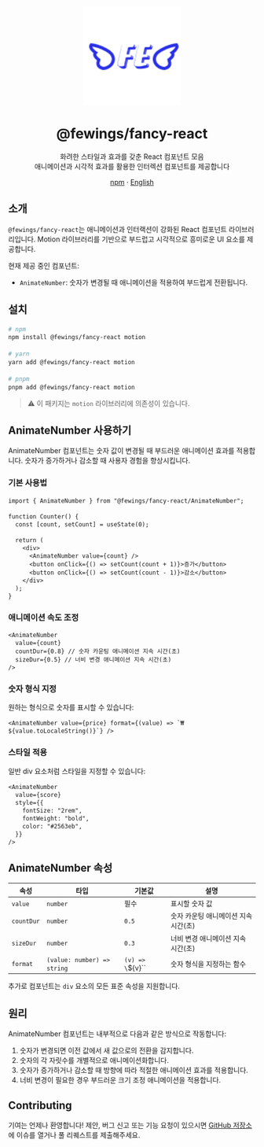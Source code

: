 <p align="center">
    <a href="https://github.com/livemehere/fewings">
        <img src="https://github.com/livemehere/fewings/blob/master/img/logo.png?raw=true" alt="logo" width="200" />
    </a>
    <h1 align="center">@fewings/fancy-react</h1>      
    <p align="center">
    화려한 스타일과 효과를 갖춘 React 컴포넌트 모음
    <br/>
    애니메이션과 시각적 효과를 활용한 인터렉션 컴포넌트를 제공합니다
    </p>
    <p align="center">
        <a href="https://www.npmjs.com/package/@fewings/fancy-react">npm</a>
        &middot;
        <a href="https://github.com/livemehere/fewings/blob/master/packages/fancy-react/README.md">English</a>
    </p>
</>

## 소개

`@fewings/fancy-react`는 애니메이션과 인터랙션이 강화된 React 컴포넌트 라이브러리입니다. Motion 라이브러리를 기반으로 부드럽고 시각적으로 흥미로운 UI 요소를 제공합니다.

현재 제공 중인 컴포넌트:

- `AnimateNumber`: 숫자가 변경될 때 애니메이션을 적용하여 부드럽게 전환됩니다.

## 설치

```bash
# npm
npm install @fewings/fancy-react motion

# yarn
yarn add @fewings/fancy-react motion

# pnpm
pnpm add @fewings/fancy-react motion
```

> ⚠️ 이 패키지는 `motion` 라이브러리에 의존성이 있습니다.

## AnimateNumber 사용하기

AnimateNumber 컴포넌트는 숫자 값이 변경될 때 부드러운 애니메이션 효과를 적용합니다. 숫자가 증가하거나 감소할 때 사용자 경험을 향상시킵니다.

### 기본 사용법

```tsx
import { AnimateNumber } from "@fewings/fancy-react/AnimateNumber";

function Counter() {
  const [count, setCount] = useState(0);

  return (
    <div>
      <AnimateNumber value={count} />
      <button onClick={() => setCount(count + 1)}>증가</button>
      <button onClick={() => setCount(count - 1)}>감소</button>
    </div>
  );
}
```

### 애니메이션 속도 조정

```tsx
<AnimateNumber
  value={count}
  countDur={0.8} // 숫자 카운팅 애니메이션 지속 시간(초)
  sizeDur={0.5} // 너비 변경 애니메이션 지속 시간(초)
/>
```

### 숫자 형식 지정

원하는 형식으로 숫자를 표시할 수 있습니다:

```tsx
<AnimateNumber value={price} format={(value) => `₩${value.toLocaleString()}`} />
```

### 스타일 적용

일반 div 요소처럼 스타일을 지정할 수 있습니다:

```tsx
<AnimateNumber
  value={score}
  style={{
    fontSize: "2rem",
    fontWeight: "bold",
    color: "#2563eb",
  }}
/>
```

## AnimateNumber 속성

| 속성       | 타입                        | 기본값            | 설명                                 |
| ---------- | --------------------------- | ----------------- | ------------------------------------ |
| `value`    | `number`                    | 필수              | 표시할 숫자 값                       |
| `countDur` | `number`                    | `0.5`             | 숫자 카운팅 애니메이션 지속 시간(초) |
| `sizeDur`  | `number`                    | `0.3`             | 너비 변경 애니메이션 지속 시간(초)   |
| `format`   | `(value: number) => string` | `(v) => \`${v}\`` | 숫자 형식을 지정하는 함수            |

추가로 컴포넌트는 `div` 요소의 모든 표준 속성을 지원합니다.

## 원리

AnimateNumber 컴포넌트는 내부적으로 다음과 같은 방식으로 작동합니다:

1. 숫자가 변경되면 이전 값에서 새 값으로의 전환을 감지합니다.
2. 숫자의 각 자릿수를 개별적으로 애니메이션화합니다.
3. 숫자가 증가하거나 감소할 때 방향에 따라 적절한 애니메이션 효과를 적용합니다.
4. 너비 변경이 필요한 경우 부드러운 크기 조정 애니메이션을 적용합니다.

## Contributing

기여는 언제나 환영합니다! 제안, 버그 신고 또는 기능 요청이 있으시면 [GitHub 저장소](https://github.com/livemehere/fewings)에 이슈를 열거나 풀 리퀘스트를 제출해주세요.
